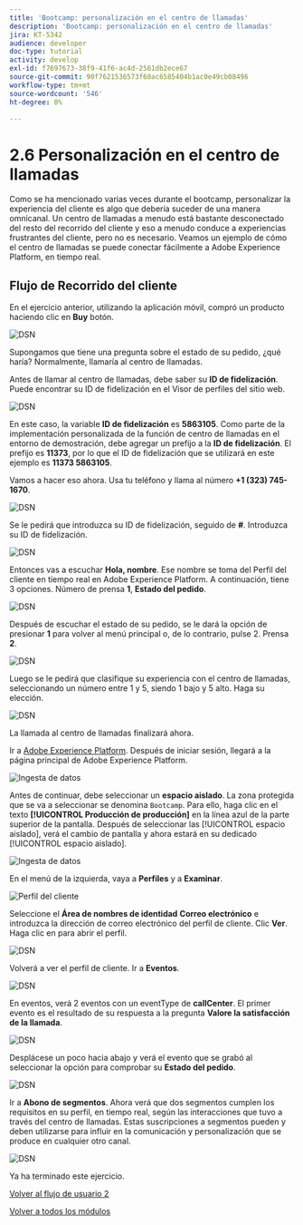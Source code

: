 ```yaml
---
title: 'Bootcamp: personalización en el centro de llamadas'
description: 'Bootcamp: personalización en el centro de llamadas'
jira: KT-5342
audience: developer
doc-type: tutorial
activity: develop
exl-id: f7697673-38f9-41f6-ac4d-2561db2ece67
source-git-commit: 90f7621536573f60ac6585404b1ac0e49cb08496
workflow-type: tm+mt
source-wordcount: '546'
ht-degree: 0%

---
```


# 2.6 Personalización en el centro de llamadas

Como se ha mencionado varias veces durante el bootcamp, personalizar la experiencia del cliente es algo que debería suceder de una manera omnicanal. Un centro de llamadas a menudo está bastante desconectado del resto del recorrido del cliente y eso a menudo conduce a experiencias frustrantes del cliente, pero no es necesario. Veamos un ejemplo de cómo el centro de llamadas se puede conectar fácilmente a Adobe Experience Platform, en tiempo real.

## Flujo de Recorrido del cliente

En el ejercicio anterior, utilizando la aplicación móvil, compró un producto haciendo clic en **Buy** botón.

![DSN](./images/app20.png)

Supongamos que tiene una pregunta sobre el estado de su pedido, ¿qué haría? Normalmente, llamaría al centro de llamadas.

Antes de llamar al centro de llamadas, debe saber su **ID de fidelización**. Puede encontrar su ID de fidelización en el Visor de perfiles del sitio web.

![DSN](./images/cc1.png)

En este caso, la variable **ID de fidelización** es **5863105**. Como parte de la implementación personalizada de la función de centro de llamadas en el entorno de demostración, debe agregar un prefijo a la **ID de fidelización**. El prefijo es **11373**, por lo que el ID de fidelización que se utilizará en este ejemplo es **11373 5863105**.

Vamos a hacer eso ahora. Usa tu teléfono y llama al número **+1 (323) 745-1670**.

![DSN](./images/cc2.png)

Se le pedirá que introduzca su ID de fidelización, seguido de **#**. Introduzca su ID de fidelización.

![DSN](./images/cc3.png)

Entonces vas a escuchar **Hola, nombre**. Ese nombre se toma del Perfil del cliente en tiempo real en Adobe Experience Platform. A continuación, tiene 3 opciones. Número de prensa **1**, **Estado del pedido**.

![DSN](./images/cc4.png)

Después de escuchar el estado de su pedido, se le dará la opción de presionar **1** para volver al menú principal o, de lo contrario, pulse 2. Prensa **2**.

![DSN](./images/cc5.png)

Luego se le pedirá que clasifique su experiencia con el centro de llamadas, seleccionando un número entre 1 y 5, siendo 1 bajo y 5 alto. Haga su elección.

![DSN](./images/cc6.png)

La llamada al centro de llamadas finalizará ahora.

Ir a [Adobe Experience Platform](https://experience.adobe.com/platform). Después de iniciar sesión, llegará a la página principal de Adobe Experience Platform.

![Ingesta de datos](./images/home.png)

Antes de continuar, debe seleccionar un **espacio aislado**. La zona protegida que se va a seleccionar se denomina ``Bootcamp``. Para ello, haga clic en el texto **[!UICONTROL Producción de producción]** en la línea azul de la parte superior de la pantalla. Después de seleccionar las [!UICONTROL espacio aislado], verá el cambio de pantalla y ahora estará en su dedicado [!UICONTROL espacio aislado].

![Ingesta de datos](./images/sb1.png)

En el menú de la izquierda, vaya a **Perfiles** y a **Examinar**.

![Perfil del cliente](./images/homemenu.png)

Seleccione el **Área de nombres de identidad** **Correo electrónico** e introduzca la dirección de correo electrónico del perfil de cliente. Clic **Ver**. Haga clic en para abrir el perfil.

![DSN](./images/cc7.png)

Volverá a ver el perfil de cliente. Ir a **Eventos**.

![DSN](./images/cc8.png)

En eventos, verá 2 eventos con un eventType de **callCenter**. El primer evento es el resultado de su respuesta a la pregunta **Valore la satisfacción de la llamada**.

![DSN](./images/cc9.png)

Desplácese un poco hacia abajo y verá el evento que se grabó al seleccionar la opción para comprobar su **Estado del pedido**.

![DSN](./images/cc10.png)

Ir a **Abono de segmentos**. Ahora verá que dos segmentos cumplen los requisitos en su perfil, en tiempo real, según las interacciones que tuvo a través del centro de llamadas. Estas suscripciones a segmentos pueden y deben utilizarse para influir en la comunicación y personalización que se produce en cualquier otro canal.

![DSN](./images/cc11.png)

Ya ha terminado este ejercicio.

[Volver al flujo de usuario 2](./uc2.md)

[Volver a todos los módulos](../../overview.md)
